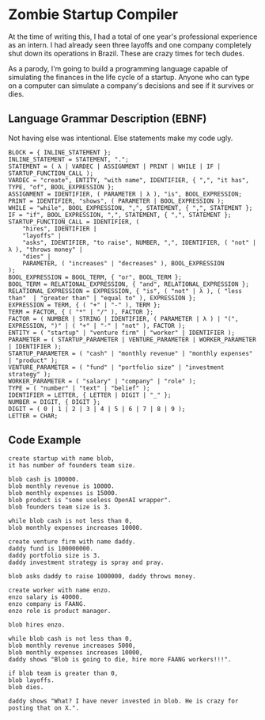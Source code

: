 # Zombie Startup Compiler

At the time of writing this, I had a total of one year's professional experience as an intern. I had already seen three layoffs and one company completely shut down its operations in Brazil. These are crazy times for tech dudes.

As a parody, I'm going to build a programming language capable of simulating the finances in the life cycle of a startup. Anyone who can type on a computer can simulate a company's decisions and see if it survives or dies.

## Language Grammar Description (EBNF)

Not having else was intentional. Else statements make my code ugly.

```
BLOCK = { INLINE_STATEMENT };
INLINE_STATEMENT = STATEMENT, ".";
STATEMENT = ( λ | VARDEC | ASSIGNMENT | PRINT | WHILE | IF | STARTUP_FUNCTION_CALL );
VARDEC = "create", ENTITY, "with name", IDENTIFIER, { ",", "it has", TYPE, "of", BOOL_EXPRESSION };
ASSIGNMENT = IDENTIFIER, ( PARAMETER | λ ), "is", BOOL_EXPRESSION;
PRINT = IDENTIFIER, "shows", ( PARAMETER | BOOL_EXPRESSION );
WHILE = "while", BOOL_EXPRESSION, ",", STATEMENT, { ",", STATEMENT };
IF = "if", BOOL_EXPRESSION, ",", STATEMENT, { ",", STATEMENT };
STARTUP_FUNCTION_CALL = IDENTIFIER, (
    "hires", IDENTIFIER | 
    "layoffs" |
    "asks", IDENTIFIER, "to raise", NUMBER, ",", IDENTIFIER, ( "not" | λ ), "throws money" |
    "dies" |
    PARAMETER, ( "increases" | "decreases" ), BOOL_EXPRESSION
);
BOOL_EXPRESSION = BOOL_TERM, { "or", BOOL_TERM };
BOOL_TERM = RELATIONAL_EXPRESSION, { "and", RELATIONAL_EXPRESSION };
RELATIONAL_EXPRESSION = EXPRESSION, { "is", ( "not" | λ ), ( "less than"  | "greater than" | "equal to" ), EXPRESSION };
EXPRESSION = TERM, { ( "+" | "-" ), TERM };
TERM = FACTOR, { ( "*" | "/" ), FACTOR };
FACTOR = ( NUMBER | STRING | IDENTIFIER, ( PARAMETER | λ ) | "(", EXPRESSION, ")" | ( "+" | "-" | "not" ), FACTOR ); 
ENTITY = ( "startup" | "venture firm" | "worker" | IDENTIFIER );
PARAMETER = ( STARTUP_PARAMETER | VENTURE_PARAMETER | WORKER_PARAMETER | IDENTIFIER );
STARTUP_PARAMETER = ( "cash" | "monthly revenue" | "monthly expenses" | "product" );
VENTURE_PARAMETER = ( "fund" | "portfolio size" | "investment strategy" );
WORKER_PARAMETER = ( "salary" | "company" | "role" );
TYPE = ( "number" | "text" | "belief" );
IDENTIFIER = LETTER, { LETTER | DIGIT | "_" };
NUMBER = DIGIT, { DIGIT };
DIGIT = ( 0 | 1 | 2 | 3 | 4 | 5 | 6 | 7 | 8 | 9 );
LETTER = CHAR;
```

## Code Example

```
create startup with name blob,
it has number of founders team size.

blob cash is 100000.
blob monthly revenue is 10000.
blob monthly expenses is 15000.
blob product is "some useless OpenAI wrapper".
blob founders team size is 3.

while blob cash is not less than 0,
blob monthly expenses increases 10000.

create venture firm with name daddy.
daddy fund is 100000000.
daddy portfolio size is 3.
daddy investment strategy is spray and pray.

blob asks daddy to raise 1000000, daddy throws money.

create worker with name enzo.
enzo salary is 40000.
enzo company is FAANG.
enzo role is product manager.

blob hires enzo.

while blob cash is not less than 0,
blob monthly revenue increases 5000,
blob monthly expenses increases 10000,
daddy shows "Blob is going to die, hire more FAANG workers!!!".

if blob team is greater than 0,
blob layoffs.
blob dies.

daddy shows "What? I have never invested in blob. He is crazy for posting that on X.".
```